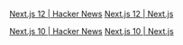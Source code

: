 
[Next.js 12 | Hacker News](https://news.ycombinator.com/item?id=29001721)
[Next.js 12 | Next.js](https://nextjs.org/blog/next-12)

[Next.js 10 | Hacker News](https://news.ycombinator.com/item?id=24908729)
[Next.js 10 | Next.js](https://nextjs.org/blog/next-10)
